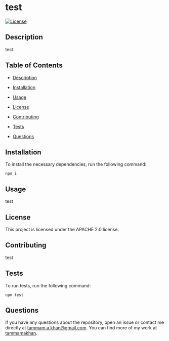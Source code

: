 # test
[![License](https://img.shields.io/badge/License-Apache_2.0-blue.svg)](https://opensource.org/licenses/Apache-2.0)

## Description

test

## Table of Contents

* [Description](#description)

* [Installation](#installation)

* [Usage](#usage)

* [License](#license)

* [Contributing](#contributing)

* [Tests](#tests)

* [Questions](#questions)

## Installation

To install the necessary dependencies, run the following command:

```
npm i
```

## Usage

test

## License

This project is licensed under the APACHE 2.0 license.

## Contributing

test

## Tests

To run tests, run the following command:

```
npm test
```

## Questions

If you have any questions about the repository, open an issue or contact me directly at tammam.a.khan@gmail.com. You can find more of my work at [tammamakhan](https://github.com/tammamakhan/).